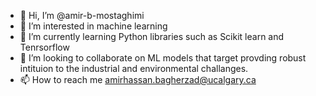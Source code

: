 - 👋 Hi, I’m @amir-b-mostaghimi
- 👀 I’m interested in machine learning 
- 🌱 I’m currently learning Python libraries such as Scikit learn and Tenrsorflow
- 💞️ I’m looking to collaborate on ML models that target provding robust intituion to the industrial and environmental challanges.
- 📫 How to reach me amirhassan.bagherzad@ucalgary.ca

<!---
amir-b-mostaghimi/amir-b-mostaghimi is a ✨ special ✨ repository because its `README.md` (this file) appears on your GitHub profile.
You can click the Preview link to take a look at your changes.
--->
